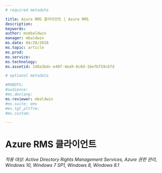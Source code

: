 ```yaml
---
# required metadata

title: Azure RMS 클라이언트 | Azure RMS
description:
keywords:
author: msmbaldwin
manager: mbaldwin
ms.date: 04/28/2016
ms.topic: article
ms.prod:
ms.service:
ms.technology:
ms.assetid: 148a3bdc-e40f-4ea9-8c0d-1befbf59cbfd

# optional metadata

#ROBOTS:
#audience:
#ms.devlang:
ms.reviewer: mbaldwin
#ms.suite: ems
#ms.tgt_pltfrm:
#ms.custom:

---
```


# Azure RMS 클라이언트

*적용 대상: Active Directory Rights Management Services, Azure 권한 관리, Windows 10, Windows 7 SP1, Windows 8, Windows 8.1*



<!--HONumber=Apr16_HO4-->



